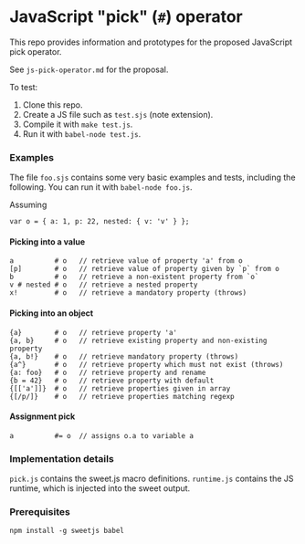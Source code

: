 # JavaScript "pick" (`#`) operator

This repo provides information and prototypes for the proposed JavaScript pick operator.

See `js-pick-operator.md` for the proposal.

To test:

1. Clone this repo.
2. Create a JS file such as `test.sjs` (note extension).
3. Compile it with `make test.js`.
4. Run it with `babel-node test.js`.

### Examples

The file `foo.sjs` contains some very basic examples and tests, including the following.
You can run it with `babel-node foo.js`.

Assuming

    var o = { a: 1, p: 22, nested: { v: 'v' } };

#### Picking into a value

    a          # o   // retrieve value of property 'a' from o
    [p]        # o   // retrieve value of property given by `p` from o
    b          # o   // retrieve a non-existent property from `o`
    v # nested # o   // retrieve a nested property
    x!         # o   // retrieve a mandatory property (throws)

#### Picking into an object

    {a}        # o   // retrieve property 'a'
    {a, b}     # o   // retrieve existing property and non-existing property
    {a, b!}    # o   // retrieve mandatory property (throws)
    {a^}       # o   // retrieve property which must not exist (throws)
    {a: foo}   # o   // retrieve property and rename
    {b = 42}   # o   // retrieve property with default
    {[['a']]}  # o   // retrieve properties given in array
    {[/p/]}    # o   // retrieve properties matching regexp

#### Assignment pick

    a          #= o  // assigns o.a to variable a

### Implementation details

`pick.js` contains the sweet.js macro definitions.
`runtime.js` contains the JS runtime, which is injected into the sweet output.

### Prerequisites

    npm install -g sweetjs babel

